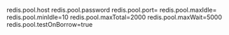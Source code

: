 redis.pool.host
redis.pool.password
redis.pool.port=
redis.pool.maxIdle=
redis.pool.minIdle=10
redis.pool.maxTotal=2000
redis.pool.maxWait=5000
redis.pool.testOnBorrow=true